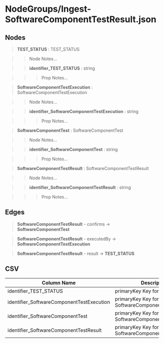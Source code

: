 # NodeGroups/Ingest-SoftwareComponentTestResult.json
## Nodes

>**TEST_STATUS** : TEST_STATUS

>>Node Notes...

>>**identifier_TEST_STATUS** : string
    
>>>Prop Notes...

>**SoftwareComponentTestExecution** : SoftwareComponentTestExecution

>>Node Notes...

>>**identifier_SoftwareComponentTestExecution** : string
    
>>>Prop Notes...

>**SoftwareComponentTest** : SoftwareComponentTest

>>Node Notes...

>>**identifier_SoftwareComponentTest** : string
    
>>>Prop Notes...

>**SoftwareComponentTestResult** : SoftwareComponentTestResult

>>Node Notes...

>>**identifier_SoftwareComponentTestResult** : string
    
>>>Prop Notes...

## Edges

>**SoftwareComponentTestResult** - confirms -> **SoftwareComponentTest**

>**SoftwareComponentTestResult** - executedBy -> **SoftwareComponentTestExecution**

>**SoftwareComponentTestResult** - result -> **TEST_STATUS**

## CSV

Column Name | Description |Optional
------------|-------------|---
identifier_TEST_STATUS| primaryKey Key for TEST_STATUS | No
identifier_SoftwareComponentTestExecution| primaryKey Key for SoftwareComponentTestExecution | Yes
identifier_SoftwareComponentTest| primaryKey Key for SoftwareComponentTest | No
identifier_SoftwareComponentTestResult| primaryKey Key for SoftwareComponentTestResult | No

